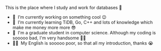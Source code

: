 
This is the place where I study and work for databases 💪

- 🔭 &nbsp;I’m currently working on something cool :wink:
- 🌱 &nbsp;I’m currently learning TiDB, Go, C++ and lots of knowledge which make me money more more 😎
- 💬 &nbsp;I'm a graduate student in computer science. Although my coding is sooooo bad, I'm very handsome 🤵‍♂️
- 👨‍💻 &nbsp;My English is sooooo poor, so that all my introduction, thanks 😭
